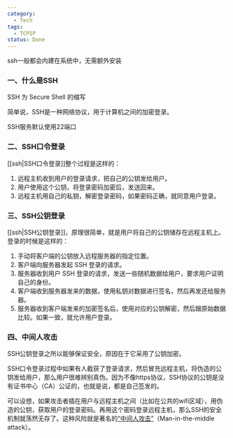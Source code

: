 ```yaml
---
category:
  - Tech
tags:
  - TCPIP
status: Done
---
```

ssh一般都会内建在系统中，无需额外安装
### 一、什么是SSH

SSH 为 Secure Shell 的缩写

简单说，SSH是一种网络协议，用于计算机之间的加密登录。

SSH服务默认使用22端口
### 二、SSH口令登录

[[ssh|SSH口令登录]]整个过程是这样的：

1. 远程主机收到用户的登录请求，把自己的公钥发给用户。
2. 用户使用这个公钥，将登录密码加密后，发送回来。
3. 远程主机用自己的私钥，解密登录密码，如果密码正确，就同意用户登录。

### 三、SSH公钥登录

[[ssh|SSH公钥登录]]，原理很简单，就是用户将自己的公钥储存在远程主机上。登录的时候是这样的：

1. 手动将客户端的公钥放入远程服务器的指定位置。
2. 客户端向服务器发起 SSH 登录的请求。
3. 服务器收到用户 SSH 登录的请求，发送一些随机数据给用户，要求用户证明自己的身份。
4. 客户端收到服务器发来的数据，使用私钥对数据进行签名，然后再发还给服务器。
5. 服务器收到客户端发来的加密签名后，使用对应的公钥解密，然后跟原始数据比较。如果一致，就允许用户登录。

### 四、中间人攻击

SSH公钥登录之所以能够保证安全，原因在于它采用了公钥加密。

SSH口令登录过程中如果有人截获了登录请求，然后冒充远程主机，将伪造的公钥发给用户，那么用户很难辨别真伪。因为不像https协议，SSH协议的公钥是没有证书中心（CA）公证的，也就是说，都是自己签发的。

可以设想，如果攻击者插在用户与远程主机之间（比如在公共的wifi区域），用伪造的公钥，获取用户的登录密码。再用这个密码登录远程主机，那么SSH的安全机制就荡然无存了。这种风险就是著名的[“中间人攻击”](https://en.wikipedia.org/wiki/Man-in-the-middle_attack)（Man-in-the-middle attack）。